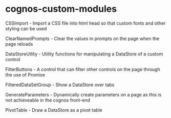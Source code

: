 # cognos-custom-modules

CSSImport -
Import a CSS file into html head so that custom fonts and other styling can be used

ClearNamedPrompts -
Clear the values in prompts on the page when the page reloads

DataStoreUtlity -
Utility functions for manipulating a DataStore of a custom control

FilterButtons - 
A control that can filter other controls on the page through the use of Promise

FilteredDataSetGroup - 
Show a DataStore over tabs

GenerateParameters - 
Dynamically create parameters on a page as this is not achieveable in the cognos front-end

PivotTable - 
Draw a DataStore as a pivot table
